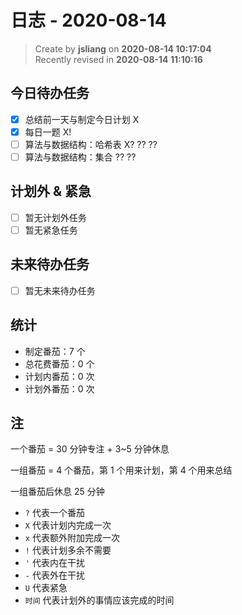 日志 - 2020-08-14
===

> Create by **jsliang** on **2020-08-14 10:17:04**  
> Recently revised in **2020-08-14 11:10:16**

## 今日待办任务

* [x] 总结前一天与制定今日计划 X
* [x] 每日一题 X!
* [ ] 算法与数据结构：哈希表 X? ?? ??
* [ ] 算法与数据结构：集合 ?? ??

## 计划外 & 紧急

* [ ] 暂无计划外任务
* [ ] 暂无紧急任务

## 未来待办任务

* [ ] 暂无未来待办任务

## 统计

* 制定番茄：7 个
* 总花费番茄：0 个
* 计划内番茄：0 次
* 计划外番茄：0 次

## 注

一个番茄 = 30 分钟专注 + 3~5 分钟休息

一组番茄 = 4 个番茄，第 1 个用来计划，第 4 个用来总结

一组番茄后休息 25 分钟

* `?` 代表一个番茄
* `X` 代表计划内完成一次
* `x` 代表额外附加完成一次
* `!` 代表计划多余不需要
* `'` 代表内在干扰
* `-` 代表外在干扰
* `U` 代表紧急
* `时间` 代表计划外的事情应该完成的时间
